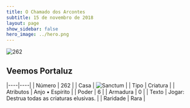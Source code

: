 ```yaml
---
title: O Chamado dos Arcontes
subtitle: 15 de novembro de 2018
layout: page
show_sidebar: false
hero_image: ../hero.png
---
```


![262](https://cdn.keyforgegame.com/media/card_front/pt/341_262_VP65GQXWR45X_pt.png)

## Veemos Portaluz

|----|----|
| Número | 262 |
| Casa | ![Sanctum](https://archonarcana.com/images/thumb/c/c7/Sanctum.png/22px-Sanctum.png "Santuário") |
| Tipo | Criatura |
| Atributos | Anjo • Espírito |
| Poder | 6 |
| Armadura | 0 |
| Texto | Jogar: Destrua todas as criaturas elusivas. |
| Raridade | Rara |
